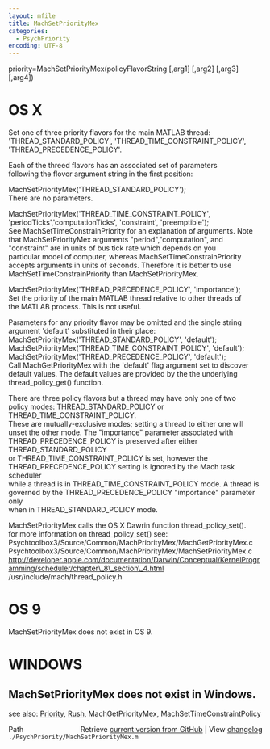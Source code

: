 ```yaml
---
layout: mfile
title: MachSetPriorityMex
categories:
  - PsychPriority
encoding: UTF-8
---
```


priority=MachSetPriorityMex(policyFlavorString [,arg1] [,arg2] [,arg3] [,arg4])  

# OS X  

Set  one of three priority flavors for the main MATLAB thread:  
'THREAD\_STANDARD\_POLICY', 'THREAD\_TIME\_CONSTRAINT\_POLICY',  
'THREAD\_PRECEDENCE\_POLICY'.  

Each of the threed flavors has an associated set of parameters  
following the flovor argument string in the first position:  

MachSetPriorityMex('THREAD\_STANDARD\_POLICY');  
 There are no parameters.  

MachSetPriorityMex('THREAD\_TIME\_CONSTRAINT\_POLICY',  
'periodTicks','computationTicks', 'constraint', 'preemptible');  
 See MachSetTimeConstrainPriority for an explanation of arguments.  Note  
 that MachSetPriorityMex arguments "period","computation", and  
 "constraint" are in units of bus tick rate which depends on you  
 particular model of computer, whereas MachSetTimeConstrainPriority  
 accepts arguments in units of seconds.  Therefore it is better to use  
 MachSetTimeConstrainPriority than MachSetPriorityMex.  

MachSetPriorityMex('THREAD\_PRECEDENCE\_POLICY', 'importance');  
 Set the priority of the main MATLAB thread relative to other threads of  
 the MATLAB process.  This is not useful.  

Parameters for any priority flavor may be omitted and the single string  
argument 'default' substituted in their place:  
  MachSetPriorityMex('THREAD\_STANDARD\_POLICY', 'default');  
  MachSetPriorityMex('THREAD\_TIME\_CONSTRAINT\_POLICY', 'default');  
  MachSetPriorityMex('THREAD\_PRECEDENCE\_POLICY', 'default');  
Call MachGetPriorityMex with the 'default' flag argument set to discover  
default values. The default values are provided by the the underlying  
thread\_policy\_get() function.  

There are three policy flavors but a thread may have only one of two  
policy modes: THREAD\_STANDARD\_POLICY or THREAD\_TIME\_CONSTRAINT\_POLICY.  
These are mutually-exclusive modes; setting a thread to either one will  
unset the other mode.  The "importance" parameter associated with  
THREAD\_PRECEDENCE\_POLICY is preserved after either THREAD\_STANDARD\_POLICY  
or THREAD\_TIME\_CONSTRAINT\_POLICY is set, however the  
THREAD\_PRECEDENCE\_POLICY setting is ignored by the Mach task scheduler  
while a thread is in  THREAD\_TIME\_CONSTRAINT\_POLICY mode.  A thread is  
governed by the   THREAD\_PRECEDENCE\_POLICY "importance" parameter only  
when in THREAD\_STANDARD\_POLICY mode.  

MachSetPriorityMex calls the OS X Dawrin function thread\_policy\_set().  
for more information on thread\_policy\_set() see:  
Psychtoolbox3/Source/Common/MachPriorityMex/MachGetPriorityMex.c  
Psychtoolbox3/Source/Common/MachPriorityMex/MachSetPriorityMex.c  
http://developer.apple.com/documentation/Darwin/Conceptual/KernelProgramming/scheduler/chapter\_8\_section\_4.html  
/usr/include/mach/thread\_policy.h  

# OS 9  

MachSetPriorityMex does not exist in OS 9.  

# WINDOWS  

MachSetPriorityMex does not exist in Windows.  
----  

see also: [Priority](/docs/Priority), [Rush](/docs/Rush), MachGetPriorityMex, MachSetTimeConstraintPolicy  


<div class="code_header" style="text-align:right;">
  <span style="float:left;">Path&nbsp;&nbsp;</span> <span class="counter">Retrieve <a href=
  "https://raw.github.com/Psychtoolbox-3/Psychtoolbox-3/beta/./PsychPriority/MachSetPriorityMex.m">current version from GitHub</a> | View <a href=
  "https://github.com/Psychtoolbox-3/Psychtoolbox-3/commits/beta/./PsychPriority/MachSetPriorityMex.m">changelog</a></span>
</div>
<div class="code">
  <code>./PsychPriority/MachSetPriorityMex.m</code>
</div>
